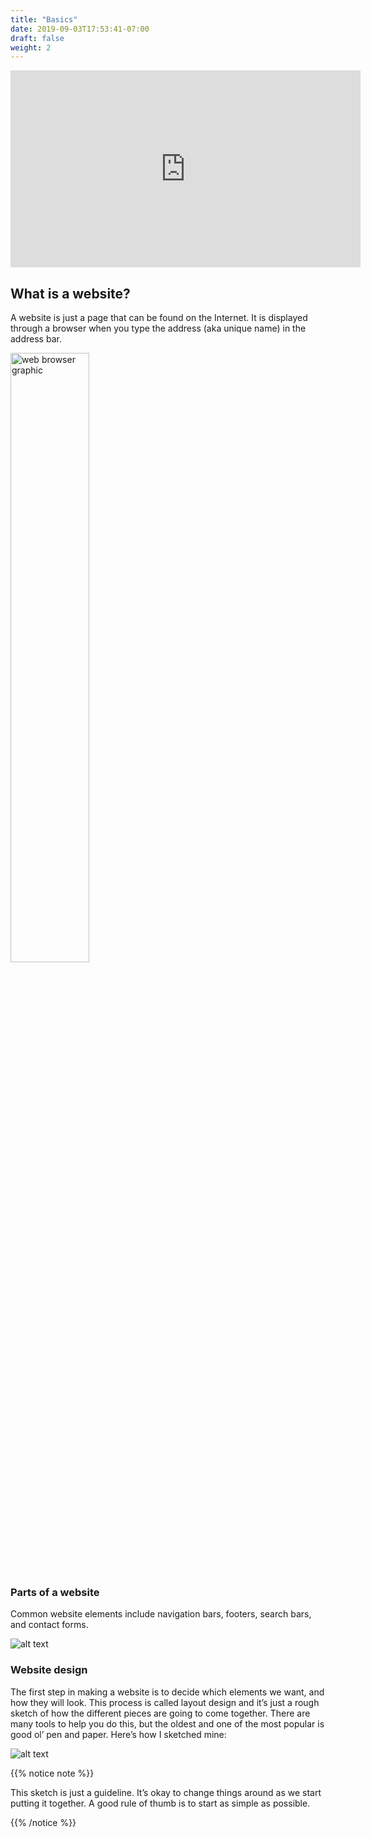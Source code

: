 ```yaml
---
title: "Basics"
date: 2019-09-03T17:53:41-07:00
draft: false
weight: 2
---
```


<p style="text-align: center;"><iframe width="560" height="315" src="https://www.youtube.com/embed/dSShCrgRMwY" title="YouTube video player" frameborder="0" allow="accelerometer; autoplay; clipboard-write; encrypted-media; gyroscope; picture-in-picture" allowfullscreen></iframe></p>

## What is a website?

A website is just a page that can be found on the Internet. It is displayed through a browser when you type the address (aka unique name) in the address bar.

<img src="../media/website-overview.png" width="50%" alt="web browser graphic"></img>

### Parts of a website

Common website elements include navigation bars, footers, search bars, and contact forms.

![alt text](../media/website-parts.PNG "elements of a website on spotify") 

### Website design

The first step in making a website is to decide which elements we want, and how they will look. This process is called layout design and it’s just a rough sketch of how the different pieces are going to come together. There are many tools to help you do this, but the oldest and one of the most popular is good ol’ pen and paper. Here’s how I sketched mine:

![alt text](../media/dog-layout-sm.png "example website for Benji")

{{% notice note %}}

This sketch is just a guideline. It’s okay to change things around as we start putting it together. A good rule of thumb is to start as simple as possible.

{{% /notice %}}
